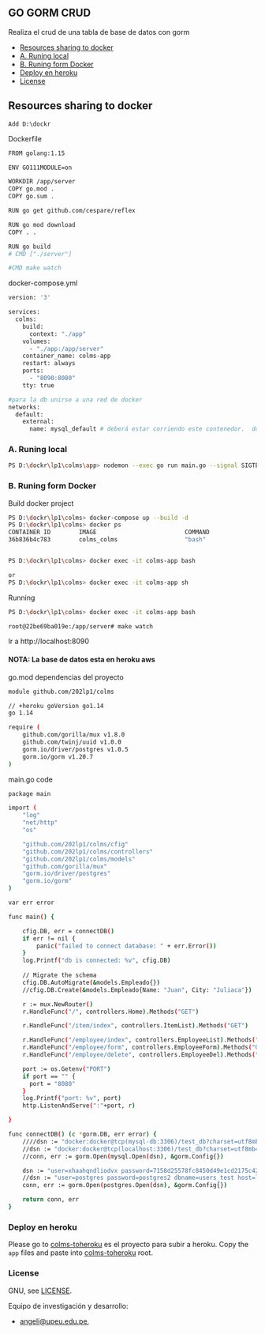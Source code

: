 ## GO GORM CRUD

Realiza el crud de una tabla de base de datos con gorm

* [Resources sharing to docker](#resources-sharing-to-docker)
* [A. Runing local](#a.-runing-local)
* [B. Runing form Docker](#b.-runing-form-Docker)
* [Deploy en heroku](#deploy-en-heroku)
* [License](#license)


## Resources sharing to docker

	Add D:\dockr

Dockerfile
```bash
FROM golang:1.15

ENV GO111MODULE=on

WORKDIR /app/server
COPY go.mod .
COPY go.sum .

RUN go get github.com/cespare/reflex

RUN go mod download
COPY . .

RUN go build 
# CMD ["./server"]

#CMD make watch
```

docker-compose.yml
```bash
version: '3'

services:
  colms:
    build:
      context: "./app"
    volumes:
      - "./app:/app/server"
    container_name: colms-app
    restart: always
    ports:
      - "8090:8080"
    tty: true

#para la db unirse a una red de docker
networks:
  default:
    external:
      name: mysql_default # deberá estar corriendo este contenedor.  docker network ls

```

### A. Runing local  

```bash
PS D:\dockr\lp1\colms\app> nodemon --exec go run main.go --signal SIGTERM

```


### B. Runing form Docker

Build docker project

```bash
PS D:\dockr\lp1\colms> docker-compose up --build -d
PS D:\dockr\lp1\colms> docker ps
CONTAINER ID        IMAGE                         COMMAND                  CREATED             STATUS              PORTS                    NAMES
36b836b4c783        colms_colms                   "bash"                   8 minutes ago       Up 7 minutes        0.0.0.0:8090->8080/tcp   colms-app


PS D:\dockr\lp1\colms> docker exec -it colms-app bash

or
PS D:\dockr\lp1\colms> docker exec -it colms-app sh

```

Running

```bash
PS D:\dockr\lp1\colms> docker exec -it colms-app bash

root@22be69ba019e:/app/server# make watch
```
Ir a http://localhost:8090

#### NOTA: La base de datos esta en heroku aws
go.mod dependencias del proyecto

```bash
module github.com/202lp1/colms

// +heroku goVersion go1.14
go 1.14

require (
	github.com/gorilla/mux v1.8.0
	github.com/twinj/uuid v1.0.0
	gorm.io/driver/postgres v1.0.5
	gorm.io/gorm v1.20.7
)
```

main.go code

```bash
package main

import (
	"log"
	"net/http"
	"os"

	"github.com/202lp1/colms/cfig"
	"github.com/202lp1/colms/controllers"
	"github.com/202lp1/colms/models"
	"github.com/gorilla/mux"
	"gorm.io/driver/postgres"
	"gorm.io/gorm"
)

var err error

func main() {

	cfig.DB, err = connectDB()
	if err != nil {
		panic("failed to connect database: " + err.Error())
	}
	log.Printf("db is connected: %v", cfig.DB)
	
	// Migrate the schema
	cfig.DB.AutoMigrate(&models.Empleado{})
	//cfig.DB.Create(&models.Empleado{Name: "Juan", City: "Juliaca"})

	r := mux.NewRouter()
	r.HandleFunc("/", controllers.Home).Methods("GET")

	r.HandleFunc("/item/index", controllers.ItemList).Methods("GET")

	r.HandleFunc("/employee/index", controllers.EmployeeList).Methods("GET")
	r.HandleFunc("/employee/form", controllers.EmployeeForm).Methods("GET", "POST")
	r.HandleFunc("/employee/delete", controllers.EmployeeDel).Methods("GET")

	port := os.Getenv("PORT")
	if port == "" {
	  port = "8080"
	}
	log.Printf("port: %v", port)
	http.ListenAndServe(":"+port, r)

}

func connectDB() (c *gorm.DB, err error) {
	////dsn := "docker:docker@tcp(mysql-db:3306)/test_db?charset=utf8mb4&parseTime=True&loc=Local"
	//dsn := "docker:docker@tcp(localhost:3306)/test_db?charset=utf8mb4&parseTime=True&loc=Local"
	//conn, err := gorm.Open(mysql.Open(dsn), &gorm.Config{})

	dsn := "user=xhaahqndliodvx password=7158d25578fc8450d49e1cd2175c42eca6e25910fbe1588270500e2ecf47ee77 host=ec2-34-204-121-199.compute-1.amazonaws.com dbname=d4ta8dj9qr5u62 port=5432 sslmode=require TimeZone=Asia/Shanghai"
	//dsn := "user=postgres password=postgres2 dbname=users_test host=localhost port=5435 sslmode=disable TimeZone=Asia/Shanghai"
	conn, err := gorm.Open(postgres.Open(dsn), &gorm.Config{})

	return conn, err
}
```

### Deploy en heroku

[colms-toheroku]:      https://github.com/202lp1/colms-toheroku

Please go to [colms-toheroku] es el proyecto para subir a heroku.
Copy the `app` files and paste into [colms-toheroku] root.


### License



GNU, see [LICENSE](LICENSE).

Equipo de investigación y desarrollo: 
- angeli@upeu.edu.pe, 
